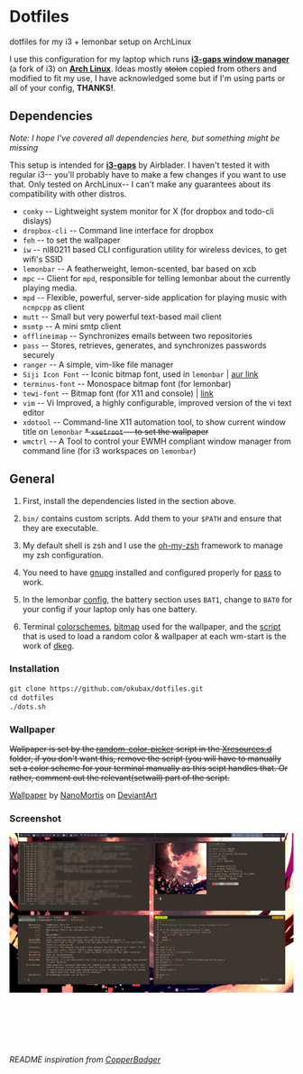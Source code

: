 # Dotfiles

dotfiles for my i3 + lemonbar setup on ArchLinux

I use this configuration for my laptop which runs **[i3-gaps window manager](https://github.com/Airblader/i3)** (a fork of i3) on
**[Arch Linux](https://www.archlinux.org/)**.
Ideas mostly <del>stolen</del> copied from others and modified to fit my use, I have acknowledged some but if I'm using parts or all of your config, **THANKS!**.

## Dependencies

*Note: I hope I've covered all dependencies here, but something might be missing*

This setup is intended for **[i3-gaps](https://github.com/Airblader/i3)** by Airblader. I haven't tested it with regular i3-- you'll probably have to make a few changes if you want to use that. Only tested on ArchLinux-- I can't make any guarantees about its compatibility with other distros.

* `conky` -- Lightweight system monitor for X (for dropbox and todo-cli dislays)
* `dropbox-cli` -- Command line interface for dropbox
* `feh` -- to set the wallpaper
* `iw` -- nl80211 based CLI configuration utility for wireless devices, to get wifi's SSID
* `lemonbar` -- A featherweight, lemon-scented, bar based on xcb
* `mpc` -- Client for `mpd`, responsible for telling lemonbar about the currently playing media.
* `mpd` -- Flexible, powerful, server-side application for playing music with `ncmpcpp` as client
* `mutt` -- Small but very powerful text-based mail client
* `msmtp` -- A mini smtp client
* `offlineimap` -- Synchronizes emails between two repositories
* `pass` -- Stores, retrieves, generates, and synchronizes passwords securely  
* `ranger` -- A simple, vim-like file manager
* `Siji Icon Font` -- Iconic bitmap font, used in `lemonbar` | [aur link](https://aur.archlinux.org/packages/siji-git/)
* `terminus-font` -- Monospace bitmap font (for lemonbar)
* `tewi-font` -- Bitmap font (for X11 and console)  | [link](https://github.com/lucy/tewi-font)
* `vim` -- Vi Improved, a highly configurable, improved version of the vi text editor
* `xdotool` -- Command-line X11 automation tool, to show current window title on `lemonbar`
<del>* `xsetroot` -- to set the wallpaper</del>
* `wmctrl` -- 	A Tool to control your EWMH compliant window manager from command line (for i3 workspaces on `lemonbar`)



## General

1. First, install the dependencies listed in the section above.

2. `bin/` contains custom scripts. Add them to your `$PATH` and ensure that they are executable. 

3. My default shell is zsh and I use the [oh-my-zsh](https://github.com/robbyrussell/oh-my-zsh) framework to manage my zsh configuration.

4. You need to have [gnupg](https://www.archlinux.org/packages/core/x86_64/gnupg/) installed and configured properly for [pass](https://www.archlinux.org/packages/community/any/pass/) to work.

5. In the lemonbar [config](/i3/bar/bar.sh), the battery section uses `BAT1`, change to `BAT0` for your config if your laptop only has one battery.

6. Terminal [colorschemes](/Xresources.d/colors), [bitmap](/Xresources.d/tile.xbm) used for the wallpaper, and the [script](/Xresources.d/random-color-picker) that is used to load a random color & wallpaper at each wm-start is the work of [dkeg](https://github.com/dkeg/crayolo).



### Installation

```
git clone https://github.com/okubax/dotfiles.git
cd dotfiles
./dots.sh

```


### Wallpaper

<del>Wallpaper is set by the [random-color-picker](/Xresources.d/random-color-picker) script in the [Xresources.d](/Xresources.d) folder, if you don't want this, remove the script (you will have to manually set a color scheme for your terminal manually as this scipt handles that. Or rather, comment out the relevant(setwall) part of the script.</del>

[Wallpaper](http://nanomortis.deviantart.com/art/Deep-Field-509565352) by [NanoMortis](http://nanomortis.deviantart.com/) on [DeviantArt](http://www.deviantart.com)



### Screenshot

![ScreenShot](/screenshot.png)

&nbsp;

&nbsp;

&nbsp;



*README inspiration from [CopperBadger](https://github.com/CopperBadger/dotfiles)*
